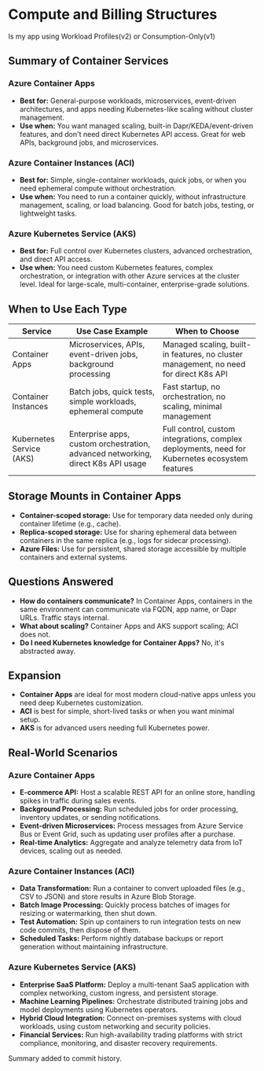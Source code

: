 # Compute and Billing Structures
Is my app using Workload Profiles(v2) or Consumption-Only(v1)

## Summary of Container Services

### Azure Container Apps
- **Best for:** General-purpose workloads, microservices, event-driven architectures, and apps needing Kubernetes-like scaling without cluster management.
- **Use when:** You want managed scaling, built-in Dapr/KEDA/event-driven features, and don't need direct Kubernetes API access. Great for web APIs, background jobs, and microservices.

### Azure Container Instances (ACI)
- **Best for:** Simple, single-container workloads, quick jobs, or when you need ephemeral compute without orchestration.
- **Use when:** You need to run a container quickly, without infrastructure management, scaling, or load balancing. Good for batch jobs, testing, or lightweight tasks.

### Azure Kubernetes Service (AKS)
- **Best for:** Full control over Kubernetes clusters, advanced orchestration, and direct API access.
- **Use when:** You need custom Kubernetes features, complex orchestration, or integration with other Azure services at the cluster level. Ideal for large-scale, multi-container, enterprise-grade solutions.

## When to Use Each Type

| Service                  | Use Case Example                                                                 | When to Choose                                                                                   |
|--------------------------|----------------------------------------------------------------------------------|--------------------------------------------------------------------------------------------------|
| Container Apps           | Microservices, APIs, event-driven jobs, background processing                    | Managed scaling, built-in features, no cluster management, no need for direct K8s API            |
| Container Instances      | Batch jobs, quick tests, simple workloads, ephemeral compute                     | Fast startup, no orchestration, no scaling, minimal management                                   |
| Kubernetes Service (AKS) | Enterprise apps, custom orchestration, advanced networking, direct K8s API usage | Full control, custom integrations, complex deployments, need for Kubernetes ecosystem features    |

## Storage Mounts in Container Apps

- **Container-scoped storage:** Use for temporary data needed only during container lifetime (e.g., cache).
- **Replica-scoped storage:** Use for sharing ephemeral data between containers in the same replica (e.g., logs for sidecar processing).
- **Azure Files:** Use for persistent, shared storage accessible by multiple containers and external systems.

## Questions Answered

- **How do containers communicate?** In Container Apps, containers in the same environment can communicate via FQDN, app name, or Dapr URLs. Traffic stays internal.
- **What about scaling?** Container Apps and AKS support scaling; ACI does not.
- **Do I need Kubernetes knowledge for Container Apps?** No, it's abstracted away.

## Expansion

- **Container Apps** are ideal for most modern cloud-native apps unless you need deep Kubernetes customization.
- **ACI** is best for simple, short-lived tasks or when you want minimal setup.
- **AKS** is for advanced users needing full Kubernetes power.

## Real-World Scenarios

### Azure Container Apps
- **E-commerce API:** Host a scalable REST API for an online store, handling spikes in traffic during sales events.
- **Background Processing:** Run scheduled jobs for order processing, inventory updates, or sending notifications.
- **Event-driven Microservices:** Process messages from Azure Service Bus or Event Grid, such as updating user profiles after a purchase.
- **Real-time Analytics:** Aggregate and analyze telemetry data from IoT devices, scaling out as needed.

### Azure Container Instances (ACI)
- **Data Transformation:** Run a container to convert uploaded files (e.g., CSV to JSON) and store results in Azure Blob Storage.
- **Batch Image Processing:** Quickly process batches of images for resizing or watermarking, then shut down.
- **Test Automation:** Spin up containers to run integration tests on new code commits, then dispose of them.
- **Scheduled Tasks:** Perform nightly database backups or report generation without maintaining infrastructure.

### Azure Kubernetes Service (AKS)
- **Enterprise SaaS Platform:** Deploy a multi-tenant SaaS application with complex networking, custom ingress, and persistent storage.
- **Machine Learning Pipelines:** Orchestrate distributed training jobs and model deployments using Kubernetes operators.
- **Hybrid Cloud Integration:** Connect on-premises systems with cloud workloads, using custom networking and security policies.
- **Financial Services:** Run high-availability trading platforms with strict compliance, monitoring, and disaster recovery requirements.

Summary added to commit history.